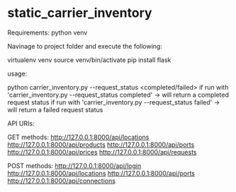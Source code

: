 # static_carrier_inventory

Requirements:
python
venv

Navinage to project folder and execute the following:

virtualenv venv
source venv/bin/activate
pip install flask

usage:

python carrier_inventory.py --request_status <completed/failed>
if run with 'carrier_inventory.py --request_status completed' -> will return a completed request status
if run with 'carrier_inventory.py --request_status failed' -> will return a failed request status

API URIs:

GET methods:
http://127.0.0.1:8000/api/locations
http://127.0.0.1:8000/api/products
http://127.0.0.1:8000/api/ports
http://127.0.0.1:8000/api/prices
http://127.0.0.1:8000/api/requests

POST methods:
http://127.0.0.1:8000/api/login
http://127.0.0.1:8000/api/locations
http://127.0.0.1:8000/api/ports
http://127.0.0.1:8000/api/connections
